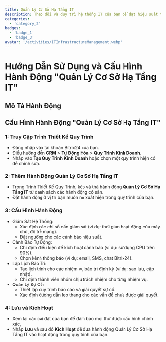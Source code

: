 ```yaml
---
title: Quản Lý Cơ Sở Hạ Tầng IT
description: Theo dõi và duy trì hệ thống IT của bạn để đạt hiệu suất tối ưu.
categories: 
  - 'category_2'
badges: 
  - 'badge_1'
  - 'badge_3'
avatar: '/activities/ITInfrastructureManagement.webp'
---
```

# Hướng Dẫn Sử Dụng và Cấu Hình Hành Động "Quản Lý Cơ Sở Hạ Tầng IT"

## Mô Tả Hành Động

## **Cấu Hình Hành Động "Quản Lý Cơ Sở Hạ Tầng IT"**

### 1: Truy Cập Trình Thiết Kế Quy Trình
- Đăng nhập vào tài khoản Bitrix24 của bạn.
- Điều hướng đến **CRM** > **Tự Động Hóa** > **Quy Trình Kinh Doanh**.
- Nhấp vào **Tạo Quy Trình Kinh Doanh** hoặc chọn một quy trình hiện có để chỉnh sửa.

### 2: Thêm Hành Động Quản Lý Cơ Sở Hạ Tầng IT
- Trong Trình Thiết Kế Quy Trình, kéo và thả hành động **Quản Lý Cơ Sở Hạ Tầng IT** từ danh sách các hành động có sẵn.
- Đặt hành động ở vị trí bạn muốn nó xuất hiện trong quy trình của bạn.

### 3: Cấu Hình Hành Động
- Giám Sát Hệ Thống:
  - Xác định các chỉ số cần giám sát (ví dụ: thời gian hoạt động của máy chủ, độ trễ mạng).
  - Đặt ngưỡng cho các cảnh báo hiệu suất.
- Cảnh Báo Tự Động:
  - Chỉ định điều kiện để kích hoạt cảnh báo (ví dụ: sử dụng CPU trên 90%).
  - Chọn kênh thông báo (ví dụ: email, SMS, chat Bitrix24).
- Lập Lịch Bảo Trì:
  - Tạo lịch trình cho các nhiệm vụ bảo trì định kỳ (ví dụ: sao lưu, cập nhật).
  - Chỉ định thành viên nhóm chịu trách nhiệm cho từng nhiệm vụ.
- Quản Lý Sự Cố:
  - Thiết lập quy trình báo cáo và giải quyết sự cố.
  - Xác định đường dẫn leo thang cho các vấn đề chưa được giải quyết.

### 4: Lưu và Kích Hoạt
- Xem lại các cài đặt của bạn để đảm bảo mọi thứ được cấu hình chính xác.
- Nhấp **Lưu** và sau đó **Kích Hoạt** để đưa hành động Quản Lý Cơ Sở Hạ Tầng IT vào hoạt động trong quy trình của bạn.